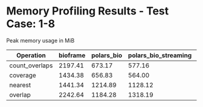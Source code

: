 # Memory Profiling Results - Test Case: 1-8

Peak memory usage in MiB

| Operation | bioframe | polars_bio | polars_bio_streaming | pyranges0 | pyranges1 |
|-----------|---|---|---|---|---|
| count_overlaps | 2197.41 | 673.17 | 577.16 | 1668.00 | 1581.67 |
| coverage | 1434.38 | 656.83 | 564.00 | 1664.92 | 1869.58 |
| nearest | 1441.34 | 1214.89 | 1128.12 | 1544.75 | 1573.95 |
| overlap | 2242.64 | 1184.28 | 1318.19 | 2357.83 | 3288.16 |

